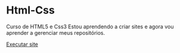 # Html-Css
 Curso de HTML5 e Css3
Estou aprendendo a criar sites e agora vou aprender a gerenciar meus repositórios.

<a href='https://geserallan.github.io/Html-Css/exercicios/desafio10/android.html'>Executar site<a/>